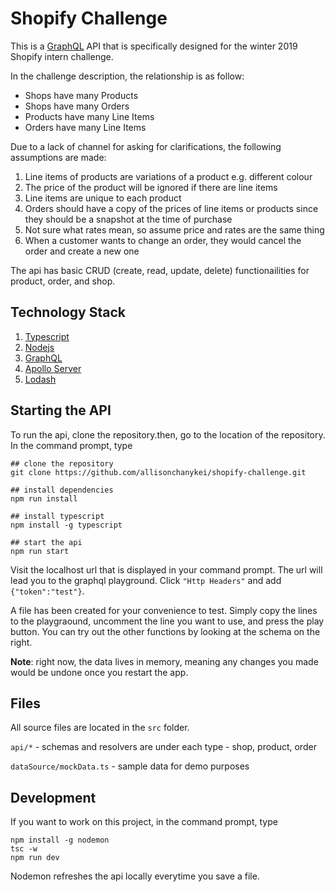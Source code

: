 # Shopify Challenge

This is a [GraphQL](https://graphql.org/) API that is specifically designed for the winter 2019 Shopify intern challenge.

In the challenge description, the relationship is as follow:

* Shops have many Products
* Shops have many Orders
* Products have many Line Items
* Orders have many Line Items

Due to a lack of channel for asking for clarifications, the following assumptions are made:

1. Line items of products are variations of a product e.g. different colour
1. The price of the product will be ignored if there are line items
1. Line items are unique to each product
1. Orders should have a copy of the prices of line items or products since they should be a snapshot at the time of purchase
1. Not sure what rates mean, so assume price and rates are the same thing
1. When a customer wants to change an order, they would cancel the order and create a new one

The api has basic CRUD (create, read, update, delete) functionailities for product, order, and shop.

## Technology Stack

1. [Typescript](https://www.typescriptlang.org/)
1. [Nodejs](https://nodejs.org/en/)
1. [GraphQL](https://graphql.org/)
1. [Apollo Server](https://www.apollographql.com/docs/apollo-server/)
1. [Lodash](https://www.npmjs.com/package/lodash)

## Starting the API

To run the api, clone the repository.then, go to the location of the repository. In the command prompt, type

```
## clone the repository
git clone https://github.com/allisonchanykei/shopify-challenge.git

## install dependencies
npm run install

## install typescript
npm install -g typescript

## start the api
npm run start
```

Visit the localhost url that is displayed in your command prompt. 
The url will lead you to the graphql playground. 
Click `"Http Headers"` and add `{"token":"test"}`.

A file has been created for your convenience to test. Simply copy the lines to the playgraound, uncomment the line you want to use, and press the play button.
You can try out the other functions by looking at the schema on the right.

**Note**: right now, the data lives in memory, meaning any changes you made would be undone once you restart the app.

## Files

All source files are located in the `src` folder.

`api/*` - schemas and resolvers are under each type - shop, product, order

`dataSource/mockData.ts` - sample data for demo purposes

## Development

If you want to work on this project, in the command prompt, type

```
npm install -g nodemon
tsc -w
npm run dev
```

Nodemon refreshes the api locally everytime you save a file.
